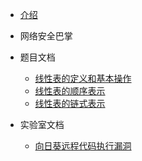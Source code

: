 <!-- docs/_sidebar.md -->
- [介绍](计算机408笔记/数据结构/README.md)


- 网络安全巴掌
- 题目文档
  -   [线性表的定义和基本操作](计算机408笔记/数据结构/线性表/线性表的定义和基本操作.md)
  -   [线性表的顺序表示]()
  -   [线性表的链式表示]()

- 实验室文档
  -  [向日葵远程代码执行漏洞](信息安全/网络安全靶场/实验室靶场/向日葵远程代码执行漏洞.md)
  


